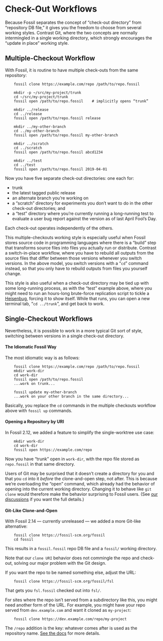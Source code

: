 # Check-Out Workflows

Because Fossil separates the concept of “check-out directory” from
“repository DB file,” it gives you the freedom to choose from several
working styles. Contrast Git, where the two concepts are normally
intermingled in a single working directory, which strongly encourages
the “update in place” working style.


## <a id="mcw"></a> Multiple-Checkout Workflow

With Fossil, it is routine to have multiple check-outs from the same
repository:

        fossil clone https://example.com/repo /path/to/repo.fossil

        mkdir -p ~/src/my-project/trunk
        cd ~/src/my-project/trunk
        fossil open /path/to/repo.fossil    # implicitly opens “trunk”

        mkdir ../release
        cd ../release
        fossil open /path/to/repo.fossil release

        mkdir ../my-other-branch
        cd ../my-other-branch
        fossil open /path/to/repo.fossil my-other-branch

        mkdir ../scratch
        cd ../scratch
        fossil open /path/to/repo.fossil abcd1234

        mkdir ../test
        cd ../test
        fossil open /path/to/repo.fossil 2019-04-01
        
Now you have five separate check-out directories: one each for:

*   trunk
*   the latest tagged public release
*   an alternate branch you’re working on
*   a “scratch” directory for experiments you don’t want to do in the
    other check-out directories; and
*   a “test” directory where you’re currently running a long-running
    test to evaluate a user bug report against the version as of last
    April Fool’s Day.

Each check-out operates independently of the others.

This multiple-checkouts working style is especially useful when Fossil stores source code in programming languages
where there is a “build” step that transforms source files into files
you actually run or distribute. Contrast a switch-in-place workflow,
where you have to rebuild all outputs from the source files
that differ between those versions whenever you switch versions. In the above model,
you switch versions with a “`cd`” command instead, so that you only have
to rebuild outputs from files you yourself change.

This style is also useful when a check-out directory may be tied up with
some long-running process, as with the “test” example above, where you
might need to run an hours-long brute-force replication script to tickle
a [Heisenbug][hb], forcing it to show itself. While that runs, you can
open a new terminal tab, “`cd ../trunk`”, and get back
to work.

[hb]:     https://en.wikipedia.org/wiki/Heisenbug



## <a id="scw"></a> Single-Checkout Workflows

Nevertheless, it is possible to work in a more typical Git sort of
style, switching between versions in a single check-out directory.

#### <a id="idiomatic"></a> The Idiomatic Fossil Way

The most idiomatic way is as follows:

        fossil clone https://example.com/repo /path/to/repo.fossil
        mkdir work-dir
        cd work-dir
        fossil open /path/to/repo.fossil
        ...work on trunk...

        fossil update my-other-branch
        ...work on your other branch in the same directory...

Basically, you replace the `cd` commands in the multiple checkouts
workflow above with `fossil up` commands.


#### <a id="open"></a> Opening a Repository by URI

In Fossil 2.12, we added a feature to simplify the single-worktree use
case:

        mkdir work-dir
        cd work-dir
        fossil open https://example.com/repo

Now you have “trunk” open in `work-dir`, with the repo file stored as
`repo.fossil` in that same directory.

Users of Git may be surprised that it doesn’t create a directory for you
and that you `cd` into it *before* the clone-and-open step, not after.
This is because we’re overloading the “open” command, which already had
the behavior of opening into the current working directory. Changing it
to behave like `git clone` would therefore make the behavior surprising
to Fossil users. (See [our discussions][caod] if you want the full
details.)


#### <a id="clone"></a> Git-Like Clone-and-Open

With Fossil 2.14 — currently unreleased — we added a more Git-like
alternative:

        fossil clone https://fossil-scm.org/fossil
        cd fossil

This results in a `fossil.fossil` repo DB file and a `fossil/` working
directory.

Note that our `clone URI` behavior does not commingle the repo and
check-out, solving our major problem with the Git design.

If you want the repo to be named something else, adjust the URL:

        fossil clone https://fossil-scm.org/fossil/fsl

That gets you `fsl.fossil` checked out into `fsl/`.

For sites where the repo isn’t served from a subdirectory like this, you
might need another form of the URL. For example, you might have your
repo served from `dev.example.com` and want it cloned as `my-project`:

        fossil clone https://dev.example.com/repo/my-project

The `/repo` addition is the key: whatever comes after is used as the
repository name. [See the docs][clone] for more details.

[caod]:  https://fossil-scm.org/forum/forumpost/3f143cec74
[clone]: /help?cmd=clone

<div style="height:50em" id="this-space-intentionally-left-blank"></div>
